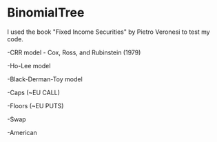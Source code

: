 # BinomialTree

I used the book "Fixed Income Securities" by Pietro Veronesi to test my code.


  -CRR model - Cox, Ross, and Rubinstein (1979)
  
  -Ho-Lee model
  
  -Black-Derman-Toy model
  
  
  -Caps (~EU CALL)
  
  -Floors (~EU PUTS)
  
  -Swap
  
  -American
  

